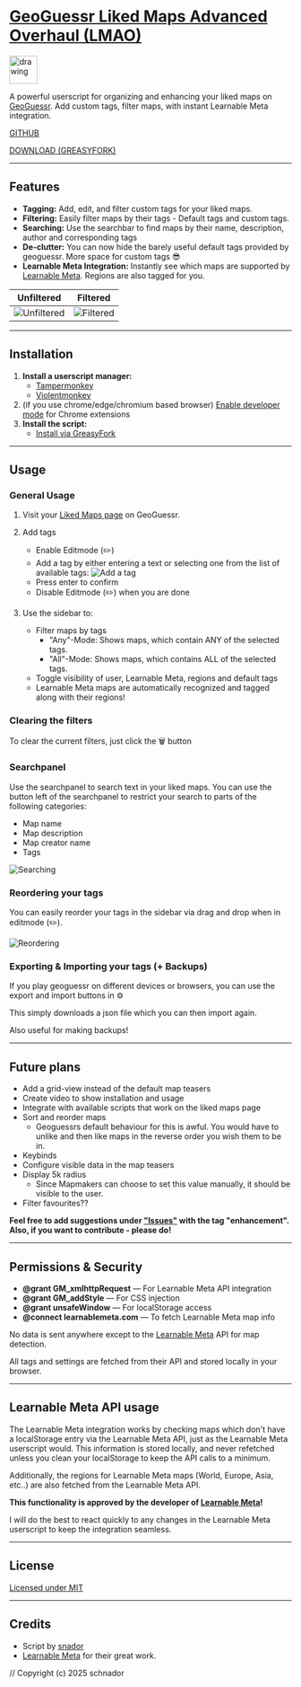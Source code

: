 # [GeoGuessr Liked Maps Advanced Overhaul (LMAO)](https://github.com/schnador/geoguessr-lmao)

<img src="./img/lmao_icon.png" alt="drawing" width="50"/>

A powerful userscript for organizing and enhancing your liked maps on [GeoGuessr](https://www.geoguessr.com/). Add custom tags, filter maps, with instant Learnable Meta integration.

[GITHUB](https://github.com/schnador/geoguessr-lmao)

[DOWNLOAD (GREASYFORK)](https://greasyfork.org/en/scripts/543001-geoguessr-liked-maps-advanced-overhaul-lmao)

---

## Features

- **Tagging:** Add, edit, and filter custom tags for your liked maps.
- **Filtering:** Easily filter maps by their tags - Default tags and custom tags.
- **Searching:** Use the searchbar to find maps by their name, description, author and corresponding tags
- **De-clutter:** You can now hide the barely useful default tags provided by geoguessr. More space for custom tags 😎
- **Learnable Meta Integration:** Instantly see which maps are supported by [Learnable Meta](https://learnablemeta.com/). Regions are also tagged for you.

| Unfiltered                                                                           | Filtered                                                                          |
| ------------------------------------------------------------------------------------ | --------------------------------------------------------------------------------- |
| ![Unfiltered](https://github.com/schnador/geoguessr-lmao/raw/main/img/activated.png) | ![Filtered](https://github.com/schnador/geoguessr-lmao/raw/main/img/filtered.png) |

---

## Installation

1. **Install a userscript manager:**
   - [Tampermonkey](https://www.tampermonkey.net/)
   - [Violentmonkey](https://violentmonkey.github.io/)
2. (if you use chrome/edge/chromium based browser) [Enable developer mode](https://www.tampermonkey.net/faq.php?locale=en#Q209) for Chrome extensions
3. **Install the script:**
   - [Install via GreasyFork](https://greasyfork.org/en/scripts/543001-geoguessr-liked-maps-advanced-overhaul-lmao)

---

## Usage

### General Usage

1. Visit your [Liked Maps page](https://www.geoguessr.com/me/likes) on GeoGuessr.
2. Add tags

   - Enable Editmode (✏️)
   - Add a tag by either entering a text or selecting one from the list of available tags:
     ![Add a tag](https://github.com/schnador/geoguessr-lmao/raw/main/img/add-tag.png)
   - Press enter to confirm
   - Disable Editmode (✏️) when you are done

3. Use the sidebar to:
   - Filter maps by tags
     - "Any"-Mode: Shows maps, which contain ANY of the selected tags.
     - "All"-Mode: Shows maps, which contains ALL of the selected tags.
   - Toggle visibility of user, Learnable Meta, regions and default tags
   - Learnable Meta maps are automatically recognized and tagged along with their regions!

### Clearing the filters

To clear the current filters, just click the 🗑️ button

### Searchpanel

Use the searchpanel to search text in your liked maps.
You can use the button left of the searchpanel to restrict your search to parts of the following categories:

- Map name
- Map description
- Map creator name
- Tags

![Searching](https://github.com/schnador/geoguessr-lmao/raw/main/img/searching.png)

### Reordering your tags

You can easily reorder your tags in the sidebar via drag and drop when in editmode (✏️).

![Reordering](https://github.com/schnador/geoguessr-lmao/raw/main/img/reordering.png)

### Exporting & Importing your tags (+ Backups)

If you play geoguessr on different devices or browsers, you can use the export and import buttons in ⚙️

This simply downloads a json file which you can then import again.

Also useful for making backups!

---

## Future plans

- Add a grid-view instead of the default map teasers
- Create video to show installation and usage
- Integrate with available scripts that work on the liked maps page
- Sort and reorder maps
  - Geoguessrs default behaviour for this is awful. You would have to unlike and then like maps in the reverse order you wish them to be in.
- Keybinds
- Configure visible data in the map teasers
- Display 5k radius
  - Since Mapmakers can choose to set this value manually, it should be visible to the user.
- Filter favourites??

**Feel free to add suggestions under ["Issues"](https://github.com/schnador/geoguessr-lmao/issues/new) with the tag "enhancement".**
**Also, if you want to contribute - please do!**

---

## Permissions & Security

- **@grant GM_xmlhttpRequest** — For Learnable Meta API integration
- **@grant GM_addStyle** — For CSS injection
- **@grant unsafeWindow** — For localStorage access
- **@connect learnablemeta.com** — To fetch Learnable Meta map info

No data is sent anywhere except to the [Learnable Meta](https://learnablemeta.com/) API for map detection.

All tags and settings are fetched from their API and stored locally in your browser.

---

## Learnable Meta API usage

The Learnable Meta integration works by checking maps which don't have a localStorage entry via the Learnable Meta API, just as the Learnable Meta userscript would.
This information is stored locally, and never refetched unless you clean your localStorage to keep the API calls to a minimum.

Additionally, the regions for Learnable Meta maps (World, Europe, Asia, etc..) are also fetched from the Learnable Meta API.

**This functionality is approved by the developer of [Learnable Meta](https://github.com/likeon/geometa)!**

I will do the best to react quickly to any changes in the Learnable Meta userscript to keep the integration seamless.

---

## License

[Licensed under MIT](https://mit-license.org/)

---

## Credits

- Script by [snador](https://github.com/schnador)
- [Learnable Meta](https://learnablemeta.com/) for their great work.

// Copyright (c) 2025 schnador

